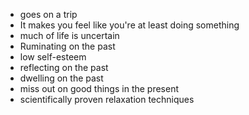 * goes on a trip
* It makes you feel like you're at least doing something
* much of life is uncertain
* Ruminating on the past
* low self-esteem
* reflecting on the past
* dwelling on the past
* miss out on good things in the present
* scientifically proven relaxation techniques
